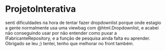 # ProjetoInterativa

senti dificuldades na hora de tentar fazer dropdownlist porque onde estagio a gente normalmente usa uma viewbag com @html.Dropdownlist, e acabei não conseguindo usar por 
não entender como puxar a IFabricanteRepository, e a função de pesquisa ainda falta eu aprender. Obrigado se leu ;) tentei, tenho que melhorar no front também.
